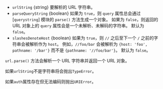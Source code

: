 <!-- YAML
added: v0.1.25
-->

* `urlString` {string} 要解析的 URL 字符串。
* `parseQueryString` {boolean} 如果为 `true`，则 `query` 属性总会通过 [`querystring`] 模块的 `parse()` 方法生成一个对象。
  如果为 `false`，则返回的 URL 对象上的 `query` 属性会是一个未解析、未解码的字符串。
  默认为 `false`。
* `slashesDenoteHost` {boolean} 如果为 `true`，则 `//` 之后至下一个 `/` 之前的字符串会被解析作为 `host`。
  例如，`//foo/bar` 会被解析为 `{host: 'foo', pathname: '/bar'}` 而不是 `{pathname: '//foo/bar'}`。
  默认为 `false`。

`url.parse()` 方法会解析一个 URL 字符串并返回一个 URL 对象。

如果`urlString`不是字符串将会抛出`TypeError`。

如果`auth`属性存在但无法编码则抛出`URIError`。

